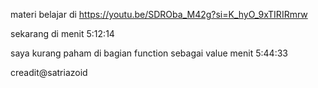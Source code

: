 materi belajar di 
https://youtu.be/SDROba_M42g?si=K_hyO_9xTIRIRmrw

sekarang di menit 5:12:14

saya kurang paham di bagian function sebagai value
menit 5:44:33

creadit@satriazoid